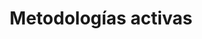 ---
title: Metodologías activas
summary: "**PedagoTIC**, un kit básico sobre **metodologías activas** que se ven favorecidas con la integración de las TIC."
tags:
- metodología
categories:
weight: 30

image:
  preview_only: true

_build:  
  render: never

# Optional external URL for project (replaces project detail page).
external_link: "https://www3.gobiernodecanarias.org/medusa/ecoescuela/pedagotic/"

links:
- icon_pack: fas
  icon:
  name: 📜 ABP FECYT
  url: https://www.fecyt.es/es/FECYTedu/como-podemos-fomentar-de-manera-efectiva-un-aprendizaje-basado-en-proyectos
- icon_pack: fas
  icon:
  name: 📜 Aprendizaje cooperativo FECYT
  url: https://www.fecyt.es/es/FECYTedu/metodos-y-tecnicas-de-aprendizaje-cooperativo-ayudas-para-que-alumnado-y-profesorado
---